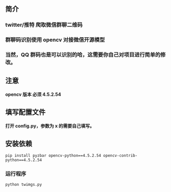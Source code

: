 ## 简介

### twitter/推特 爬取微信群聊二维码

### 群聊码识别使用 opencv 对接微信开源模型

### 当然，QQ 群码也是可以识别的哈，这需要你自己对项目进行简单的修改。

## 注意

#### opencv 版本 必须 4.5.2.54

## 填写配置文件

#### 打开 config.py，参数为 x 的需要自己填写。

## 安装依赖

`pip install pyzbar opencv-python==4.5.2.54 opencv-contrib-python==4.5.2.54`

### 运行程序

`python twimgs.py`

